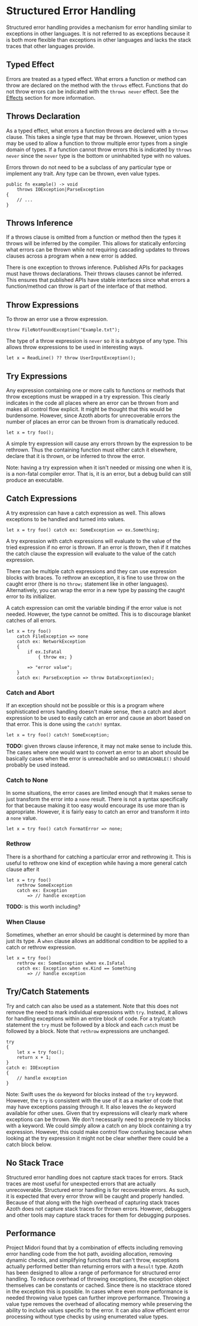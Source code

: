 # Structured Error Handling

Structured error handling provides a mechanism for error handling similar to exceptions in other
languages. It is not referred to as exceptions because it is both more flexible than exceptions in
other languages and lacks the stack traces that other languages provide.

## Typed Effect

Errors are treated as a typed effect. What errors a function or method can throw are declared on the
method with the `throws` effect. Functions that do not throw errors can be indicated with the
`throws never` effect. See the [Effects](effects.md) section for more information.

## Throws Declaration

As a typed effect, what errors a function throws are declared with a `throws` clause. This takes a
single type that may be thrown. However, union types may be used to allow a function to throw
multiple error types from a single domain of types. If a function cannot throw errors this is
indicated by `throws never` since the `never` type is the bottom or uninhabited type with no values.

Errors thrown do not need to be a subclass of any particular type or implement any trait. Any type
can be thrown, even value types.

```azoth
public fn example() -> void
    throws IOException|ParseException
{
    // ...
}
```

## Throws Inference

If a throws clause is omitted from a function or method then the types it throws will be inferred by
the compiler. This allows for statically enforcing what errors can be thrown while not requiring
cascading updates to throws clauses across a program when a new error is added.

There is one exception to throws inference. Published APIs for packages must have throws
declarations. Their throws clauses cannot be inferred. This ensures that published APIs have stable
interfaces since what errors a function/method can throw is part of the interface of that method.

## Throw Expressions

To throw an error use a throw expression.

```azoth
throw FileNotFoundException("Example.txt");
```

The type of a throw expression is `never` so it is a subtype of any type. This allows throw
expressions to be used in interesting ways.

```azoth
let x = ReadLine() ?? throw UserInputException();
```

## Try Expressions

Any expression containing one or more calls to functions or methods that throw exceptions must be
wrapped in a try expression. This clearly indicates in the code all places where an error can be
thrown from and makes all control flow explicit. It might be thought that this would be burdensome.
However, since Azoth aborts for unrecoverable errors the number of places an error can be thrown
from is dramatically reduced.

```azoth
let x = try foo();
```

A simple try expression will cause any errors thrown by the expression to be rethrown. Thus the
containing function must either catch it elsewhere, declare that it is thrown, or be inferred to
throw the error.

Note: having a try expression when it isn't needed or missing one when it is, is a non-fatal
compiler error. That is, it is an error, but a debug build can still produce an executable.

## Catch Expressions

A try expression can have a catch expression as well. This allows exceptions to be handled and
turned into values.

```azoth
let x = try foo() catch ex: SomeException => ex.Something;
```

A try expression with catch expressions will evaluate to the value of the tried expression if no
error is thrown. If an error is thrown, then if it matches the catch clause the expression will
evaluate to the value of the catch expression.

There can be multiple catch expressions and they can use expression blocks with braces. To rethrow
an exception, it is fine to use throw on the caught error (there is no `throw;` statement like
in other languages). Alternatively, you can wrap the error in a new type by passing the caught
error to its initializer.

A catch expression can omit the variable binding if the error value is not needed. However, the type
cannot be omitted. This is to discourage blanket catches of all errors.

```azoth
let x = try foo()
    catch FileException => none
    catch ex: NetworkException
    {
        if ex.IsFatal
            { throw ex; }

        => "error value";
    }
    catch ex: ParseException => throw DataException(ex);
```

### Catch and Abort

If an exception should not be possible or this is a program where sophisticated errors handling
doesn't make sense, then a catch and abort expression to be used to easily catch an error and cause
an abort based on that error. This is done using the `catch!` syntax.

```azoth
let x = try foo() catch! SomeException;
```

**TODO:** given throws clause inference, it may not make sense to include this. The cases where one
would want to convert an error to an abort should be basically cases when the error is unreachable
and so `UNREACHABLE()` should probably be used instead.

### Catch to None

In some situations, the error cases are limited enough that it makes sense to just transform the
error into a `none` result. There is not a syntax specifically for that because making it too easy
would encourage its use more than is appropriate. However, it is fairly easy to catch an error and
transform it into a `none` value.

```azoth
let x = try foo() catch FormatError => none;
```

### Rethrow

There is a shorthand for catching a particular error and rethrowing it. This is useful to rethrow
one kind of exception while having a more general catch clause after it

```azoth
let x = try foo()
    rethrow SomeException
    catch ex: Exception
        => // handle exception
```

**TODO:** is this worth including?

### When Clause

Sometimes, whether an error should be caught is determined by more than just its type. A `when`
clause allows an additional condition to be applied to a catch or rethrow expression.

```azoth
let x = try foo()
    rethrow ex: SomeException when ex.IsFatal
    catch ex: Exception when ex.Kind == Something
        => // handle exception
```

## Try/Catch Statements

Try and catch can also be used as a statement. Note that this does not remove the need to mark
individual expressions with `try`. Instead, it allows for handling exceptions within an entire block
of code. For a try/catch statement the `try` must be followed by a block and each `catch` must be
followed by a block. Note that `rethrow` expressions are unchanged.

```azoth
try
{
    let x = try foo();
    return x + 1;
}
catch e: IOException
{
    // handle exception
}
```

Note: Swift uses the `do` keyword for blocks instead of the `try` keyword. However, the `try` is
consistent with the use of it as a marker of code that may have exceptions passing through it. It
also leaves the `do` keyword available for other uses. Given that try expressions will clearly mark
where exceptions can be thrown. We don't necessarily need to precede try blocks with a keyword. We
could simply allow a catch on any block containing a try expression. However, this could make
control flow confusing because when looking at the try expression it might not be clear whether
there could be a catch block below.

## No Stack Trace

Structured error handling does not capture stack traces for errors. Stack traces are most useful for
unexpected errors that are actually unrecoverable. Structured error handling is for recoverable
errors. As such, it is expected that every error throw will be caught and properly handled. Because
of that along with the high overhead of capturing stack traces Azoth does not capture stack traces
for thrown errors. However, debuggers and other tools may capture stack traces for them for
debugging purposes.

## Performance

Project Midori found that by a combination of effects including removing error handling code from
the hot path, avoiding allocation, removing dynamic checks, and simplifying functions that can't
throw, exceptions actually performed better than returning errors with a `Result` type. Azoth has
been designed to allow a range of performance for structured error handling. To reduce overhead of
throwing exceptions, the exception object themselves can be constants or cached. Since there is no
stacktrace stored in the exception this is possible. In cases where even more performance is needed
throwing value types can further improve performance. Throwing a value type removes the overhead of
allocating memory while preserving the ability to include values specific to the error. It can also
allow efficient error processing without type checks by using enumerated value types.
